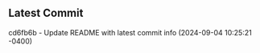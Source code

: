 
## Latest Commit
cd6fb6b - Update README with latest commit info (2024-09-04 10:25:21 -0400) <Yunxi-Zhou>
